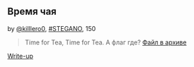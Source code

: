 ## Время чая  
by [@killlero0](https://github.com/Killllero0), [#STEGANO](/README.md#STEGANO), 150  

> Time for Tea, Time for Tea. А флаг где?
> [Файл в архиве](./attachments/task2.rar)


[Write-up](WRITEUP.md)  